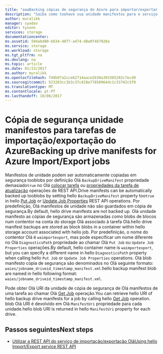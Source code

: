 ```yaml
---
title: "aaaBacking cópias de segurança do Azure para importar/exportar unidade manifestos | Microsoft Docs"
description: "Saiba como toohave sua unidade manifestos para o serviço de importação/exportação do Microsoft Azure Olá um cópia de segurança automaticamente."
author: muralikk
manager: syadav
editor: tysonn
services: storage
documentationcenter: 
ms.assetid: 594abd80-b834-4077-a474-d8a0f4b7928a
ms.service: storage
ms.workload: storage
ms.tgt_pltfrm: na
ms.devlang: na
ms.topic: article
ms.date: 01/23/2017
ms.author: muralikk
ms.openlocfilehash: f48b97a2cce62714aace2b30a393305202c7ecd9
ms.sourcegitcommit: 523283cc1b3c37c428e77850964dc1c33742c5f0
ms.translationtype: MT
ms.contentlocale: pt-PT
ms.lasthandoff: 10/06/2017
---
```

# <a name="backing-up-drive-manifests-for-azure-importexport-jobs"></a><span data-ttu-id="408a0-103">Cópia de segurança unidade manifestos para tarefas de importação/exportação do Azure</span><span class="sxs-lookup"><span data-stu-id="408a0-103">Backing up drive manifests for Azure Import/Export jobs</span></span>

<span data-ttu-id="408a0-104">Manifestos de unidade podem ser automaticamente copiadas em segurança tooblobs por definição Olá `BackupDriveManifest` propriedade demasiado`true` no Olá [colocar tarefa](/rest/api/storageimportexport/jobs#Jobs_CreateOrUpdate) ou [propriedades da tarefa de atualização](/rest/api/storageimportexport/jobs#Jobs_Update) operações de REST API.</span><span class="sxs-lookup"><span data-stu-id="408a0-104">Drive manifests can be automatically backed up tooblobs by setting hello `BackupDriveManifest` property too`true` in hello [Put Job](/rest/api/storageimportexport/jobs#Jobs_CreateOrUpdate) or [Update Job Properties](/rest/api/storageimportexport/jobs#Jobs_Update) REST API operations.</span></span> <span data-ttu-id="408a0-105">Por predefinição, Olá manifestos de unidade não são guardados em cópia de segurança.</span><span class="sxs-lookup"><span data-stu-id="408a0-105">By default, hello drive manifests are not backed up.</span></span> <span data-ttu-id="408a0-106">Olá unidade manifesto as cópias de segurança são armazenadas como blobs de blocos num contentor na conta do storage Olá associado à tarefa Olá.</span><span class="sxs-lookup"><span data-stu-id="408a0-106">hello drive manifest backups are stored as block blobs in a container within hello storage account associated with hello job.</span></span> <span data-ttu-id="408a0-107">Por predefinição, o nome do contentor Olá é `waimportexport`, mas pode especificar um nome diferente no Olá `DiagnosticsPath` propriedade ao chamar Olá `Put Job` ou `Update Job Properties` operações.</span><span class="sxs-lookup"><span data-stu-id="408a0-107">By default, hello container name is `waimportexport`, but you can specify a different name in hello `DiagnosticsPath` property when calling hello `Put Job` or `Update Job Properties` operations.</span></span> <span data-ttu-id="408a0-108">Olá blob manifesto cópia de segurança são denominados no Olá seguinte formato: `waies/jobname_driveid_timestamp_manifest.xml`.</span><span class="sxs-lookup"><span data-stu-id="408a0-108">hello backup manifest blob are named in hello following format: `waies/jobname_driveid_timestamp_manifest.xml`.</span></span>

 <span data-ttu-id="408a0-109">Pode obter Olá URI da unidade de cópia de segurança de Olá manifestos de uma tarefa ao chamar Olá [Get Job](/rest/api/storageimportexport/jobs#Jobs_Get) operação.</span><span class="sxs-lookup"><span data-stu-id="408a0-109">You can retrieve hello URI of hello backup drive manifests for a job by calling hello [Get Job](/rest/api/storageimportexport/jobs#Jobs_Get) operation.</span></span> <span data-ttu-id="408a0-110">blob Olá URI é devolvido em Olá `ManifestUri` propriedade para cada unidade.</span><span class="sxs-lookup"><span data-stu-id="408a0-110">hello blob URI is returned in hello `ManifestUri` property for each drive.</span></span>

## <a name="next-steps"></a><span data-ttu-id="408a0-111">Passos seguintes</span><span class="sxs-lookup"><span data-stu-id="408a0-111">Next steps</span></span>

* [<span data-ttu-id="408a0-112">Utilizar a REST API do serviço de importação/exportação Olá</span><span class="sxs-lookup"><span data-stu-id="408a0-112">Using hello Import/Export service REST API</span></span>](storage-import-export-using-the-rest-api.md)
